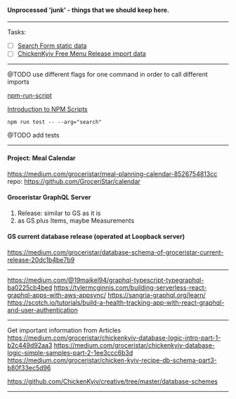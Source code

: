 
#### Unprocessed 'junk' - things that we should keep here.
---
Tasks:
- [ ] [Search Form static data](https://github.com/GroceriStar/static-data/issues/14)
- [ ] [ChickenKyiv Free Menu Release import data](https://github.com/GroceriStar/static-data/issues/10)
---

@TODO use different flags for one command in order to call different imports

[npm-run-script](https://docs.npmjs.com/cli/run-script)



[Introduction to NPM Scripts](https://medium.freecodecamp.org/introduction-to-npm-scripts-1dbb2ae01633)

```npm run test -- --arg="search"```

@TODO add tests


-------------


#### Project: Meal Calendar
https://medium.com/groceristar/meal-planning-calendar-8526754813cc
repo: https://github.com/GroceriStar/calendar



#### Groceristar GraphQL Server
1) Release: similar to GS as it is
2) as GS plus Items, maybe Measurements

#### GS current database release (operated at Loopback server)
https://medium.com/groceristar/database-schema-of-groceristar-current-release-20dc1b4be7b9


----

https://medium.com/@19majkel94/graphql-typescript-typegraphql-ba0225cb4bed
https://tylermcginnis.com/building-serverless-react-graphql-apps-with-aws-appsync/
https://sangria-graphql.org/learn/
https://scotch.io/tutorials/build-a-health-tracking-app-with-react-graphql-and-user-authentication

---

Get important information from Articles
https://medium.com/groceristar/chickenkyiv-database-logic-intro-part-1-b2c449d92aa3
https://medium.com/groceristar/chickenkyiv-database-logic-simple-samples-part-2-1ee3ccc6b3d
https://medium.com/groceristar/chicken-kyiv-recipe-db-schema-part3-b80f33ec5d96



https://github.com/ChickenKyiv/creative/tree/master/database-schemes

---



